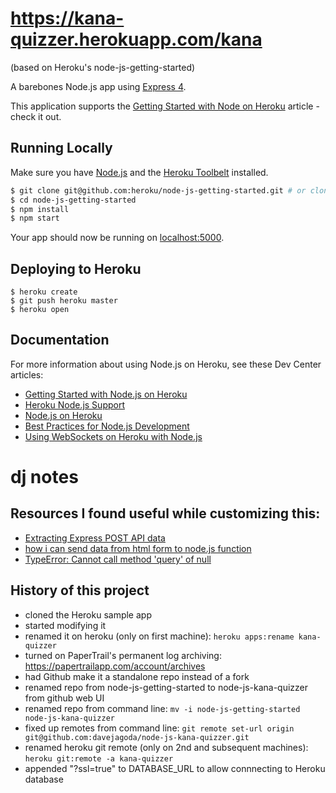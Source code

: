 # https://kana-quizzer.herokuapp.com/kana

(based on Heroku's node-js-getting-started)

A barebones Node.js app using [Express 4](http://expressjs.com/).

This application supports the [Getting Started with Node on Heroku](https://devcenter.heroku.com/articles/getting-started-with-nodejs) article - check it out.

## Running Locally

Make sure you have [Node.js](http://nodejs.org/) and the [Heroku Toolbelt](https://toolbelt.heroku.com/) installed.

```sh
$ git clone git@github.com:heroku/node-js-getting-started.git # or clone your own fork
$ cd node-js-getting-started
$ npm install
$ npm start
```

Your app should now be running on [localhost:5000](http://localhost:5000/).

## Deploying to Heroku

```
$ heroku create
$ git push heroku master
$ heroku open
```

## Documentation

For more information about using Node.js on Heroku, see these Dev Center articles:

- [Getting Started with Node.js on Heroku](https://devcenter.heroku.com/articles/getting-started-with-nodejs)
- [Heroku Node.js Support](https://devcenter.heroku.com/articles/nodejs-support)
- [Node.js on Heroku](https://devcenter.heroku.com/categories/nodejs)
- [Best Practices for Node.js Development](https://devcenter.heroku.com/articles/node-best-practices)
- [Using WebSockets on Heroku with Node.js](https://devcenter.heroku.com/articles/node-websockets)

# dj notes

## Resources I found useful while customizing this:

- [Extracting Express POST API data](http://hawkee.com/snippet/10141/)
- [how i can send data from html form to node.js function](http://stackoverflow.com/questions/15568851/how-i-can-send-data-from-html-form-to-node-js-function)
- [TypeError: Cannot call method 'query' of null](http://stackoverflow.com/questions/24224142/typeerror-cannot-call-method-query-of-null-when-calling-pg-connect-with-her)

## History of this project

- cloned the Heroku sample app
- started modifying it
- renamed it on heroku (only on first machine): `heroku apps:rename kana-quizzer`
- turned on PaperTrail's permanent log archiving: https://papertrailapp.com/account/archives
- had Github make it a standalone repo instead of a fork
- renamed repo from node-js-getting-started to node-js-kana-quizzer from github web UI
- renamed repo from command line: `mv -i node-js-getting-started node-js-kana-quizzer`
- fixed up remotes from command line: `git remote set-url origin git@github.com:davejagoda/node-js-kana-quizzer.git`
- renamed heroku git remote (only on 2nd and subsequent machines): `heroku git:remote -a kana-quizzer`
- appended "?ssl=true" to DATABASE_URL to allow connnecting to Heroku database

